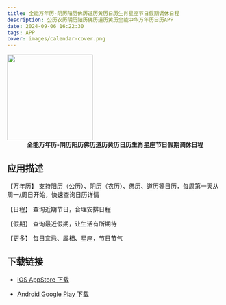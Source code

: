 ```yaml
---
title: 全能万年历-阴历阳历佛历道历黄历日历生肖星座节日假期调休日程
description: 公历农历阴历阳历佛历道历黄历全能中华万年历日历APP
date: 2024-09-06 16:22:30
tags: APP
cover: images/calendar-cover.png
---
```


<img src="https://is1-ssl.mzstatic.com/image/thumb/Purple221/v4/9b/1e/10/9b1e10bd-9d59-1f67-301a-2ab8b6361a62/AppIcon-0-0-1x_U007emarketing-0-7-0-0-85-220.png/1024x1024.png" width=200 height=200>
<center><strong>全能万年历-阴历阳历佛历道历黄历日历生肖星座节日假期调休日程</strong></center>

## 应用描述
【万年历】
支持阳历（公历）、阴历（农历）、佛历、道历等日历，每周第一天从周一/周日开始，快速查询日历详情

【日程】
查询近期节日，合理安排日程

【假期】
查询最近假期，让生活有所期待

【更多】
每日宜忌、属相、星座，节日节气

## 下载链接
- [iOS AppStore 下载](https://apps.apple.com/cn/app/id1660837805?l=zh-cn)

- [Android Google Play 下载](https://play.google.com/store/apps/details?id=art.xingzou.calendarapp)